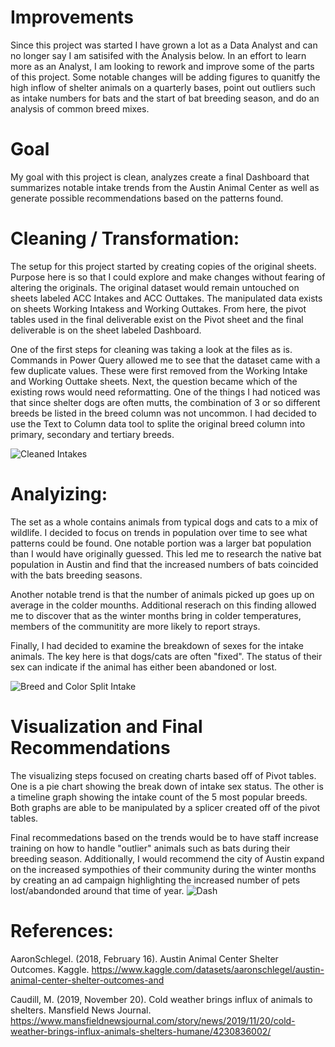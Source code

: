 # Improvements
Since this project was started I have grown a lot as a Data Analyst and can no longer say I am satisifed with the Analysis below. In an effort to learn more as an Analyst, I am looking to rework and improve some of the parts of this project. Some notable changes will be adding figures to quanitfy the high inflow of shelter animals on a quarterly bases, point out outliers such as intake numbers for bats and the start of bat breeding season, and do an analysis of common breed mixes.

# Goal
My goal with this project is clean, analyzes create a final Dashboard that summarizes notable intake trends from the Austin Animal Center as well as generate possible recommendations based on the patterns found.

# Cleaning / Transformation: 

The setup for this project started by creating copies of the original sheets. Purpose here is so that I could explore and make changes without fearing of altering the originals. The original dataset would remain untouched on sheets labeled ACC Intakes and ACC Outtakes. The manipulated data exists on sheets Working Intakess and Working Outtakes. 
From here, the pivot tables used in the final deliverable exist on the Pivot sheet and the final deliverable is on the sheet labeled Dashboard. 

One of the first steps for cleaning was taking a look at the files as is. Commands in Power Query allowed me to see that the dataset came with a few duplicate values. These were first removed from the Working Intake and Working Outtake sheets. Next, the question became which of the existing rows would need reformatting. One of the things I had noticed was that since shelter dogs are often mutts, the combination of 3 or so different breeds be listed in the breed column was not uncommon. I had decided to use the Text to Column data tool to splite the original breed column into primary, secondary and tertiary breeds.

![Cleaned Intakes](https://github.com/Mchapa817/shelter_workbook/assets/124482275/fa94b87d-2610-4a89-9fb7-5d2ef6dd2c9b)

# Analyizing: 
The set as a whole contains animals from typical dogs and cats to a mix of wildlife. I decided to focus on trends in population over time to see what patterns could be found. One notable portion was a larger bat population than I would have originally guessed. This led me to research the native bat population in Austin and find that the increased numbers of bats coincided with the bats breeding seasons. 

Another notable trend is that the number of animals picked up goes up on average in the colder mounths. Additional reserach on this finding allowed me to discover that as the winter months bring in colder temperatures, members of the communitity are more likely to report strays. 

Finally, I had decided to examine the breakdown of sexes for the intake animals. The key here is that dogs/cats are often "fixed". The status of their sex can indicate if the animal has either been abandoned or lost. 

![Breed and Color Split Intake](https://github.com/Mchapa817/shelter_workbook/assets/124482275/dd4f4788-3611-4fec-a5d8-abae1f732228)

# Visualization and Final Recommendations

The visualizing steps focused on creating charts based off of Pivot tables. One is a pie chart showing the break down of intake sex status. The other is a timeline graph showing the intake count of the 5 most popular breeds. Both graphs are able to be manipulated by a splicer created off of the pivot tables. 

Final recommedations based on the trends would be to have staff increase training on how to handle "outlier" animals such as bats during their breeding season. Additionally, I would recommend the city of Austin expand on the increased sympothies of their community during the winter months by creating an ad campaign highlighting the increased number of pets lost/abandonded around that time of year. 
![Dash](https://github.com/Mchapa817/shelter_workbook/assets/124482275/8becbbbc-24ca-4d8f-9fa8-5285e302911a)

# References:
AaronSchlegel. (2018, February 16). Austin Animal Center Shelter Outcomes. Kaggle. https://www.kaggle.com/datasets/aaronschlegel/austin-animal-center-shelter-outcomes-and 

Caudill, M. (2019, November 20). Cold weather brings influx of animals to shelters. Mansfield News Journal. https://www.mansfieldnewsjournal.com/story/news/2019/11/20/cold-weather-brings-influx-animals-shelters-humane/4230836002/ 
